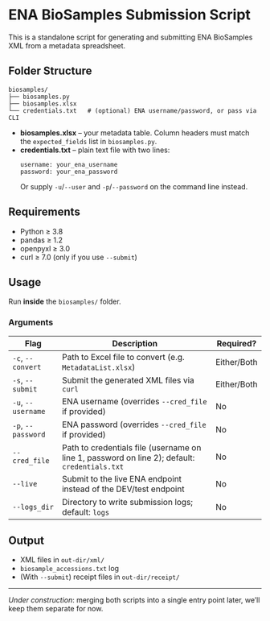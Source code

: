 # ENA BioSamples Submission Script

This is a standalone script for generating and submitting ENA BioSamples XML from a metadata spreadsheet.

## Folder Structure

```
biosamples/
├── biosamples.py
├── biosamples.xlsx
└── credentials.txt   # (optional) ENA username/password, or pass via CLI
```

- **biosamples.xlsx** – your metadata table. Column headers must match the `expected_fields` list in `biosamples.py`.  
- **credentials.txt** – plain text file with two lines:
  ```
  username: your_ena_username
  password: your_ena_password
  ```
  Or supply `-u`/`--user` and `-p`/`--password` on the command line instead.

## Requirements

- Python ≥ 3.8  
- pandas ≥ 1.2  
- openpyxl ≥ 3.0  
- curl ≥ 7.0 (only if you use `--submit`)

## Usage

Run **inside** the `biosamples/` folder.

### Arguments

| Flag                     | Description                                                                                   | Required? |
|--------------------------|-----------------------------------------------------------------------------------------------|-----------|
| `-c`, `--convert`        | Path to Excel file to convert (e.g. `MetadataList.xlsx`)                                       | Either/Both       |
| `-s`, `--submit`         | Submit the generated XML files via `curl`                                                      | Either/Both        |
| `-u`, `--username`       | ENA username (overrides `--cred_file` if provided)                                             | No        |
| `-p`, `--password`       | ENA password (overrides `--cred_file` if provided)                                             | No        |
| `--cred_file`            | Path to credentials file (username on line 1, password on line 2); default: `credentials.txt`  | No        |
| `--live`                 | Submit to the live ENA endpoint instead of the DEV/test endpoint                               | No        |
| `--logs_dir`             | Directory to write submission logs; default: `logs`                                            | No        |

## Output

- XML files in `out-dir/xml/`  
- `biosample_accessions.txt` log  
- (With `--submit`) receipt files in `out-dir/receipt/`

---

*Under construction*: merging both scripts into a single entry point later, we’ll keep them separate for now.
